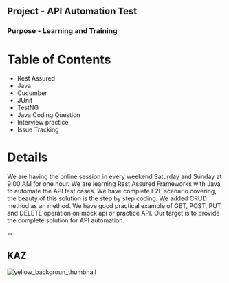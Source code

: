 ## Project - API Automation Test
### Purpose - Learning and Training
# Table of Contents
- Rest Assured
- Java
- Cucumber
- JUnit
- TestNG
- Java Coding Question
- Interview practice
- Issue Tracking
# Details #

 We are having the online session in every weekend Saturday and Sunday at 9:00 AM for one hour. We are learning Rest Assured Frameworks with Java to automate the API test cases.
  We have complete E2E scenario covering, the beauty of this solution is the step by step coding.
  We added CRUD method as an method.
  We have good practical example of GET, POST, PUT and DELETE operation on mock api or practice API.
  Our target is to provide the complete solution for API automation.
 
  --
 ## KAZ

![yellow_backgroun_thumbnail](https://github.com/shahnawazm786/rest-assured-api-weekly-batch/assets/49604292/a70ae3ed-913a-4264-a60b-09b0499ae049)
